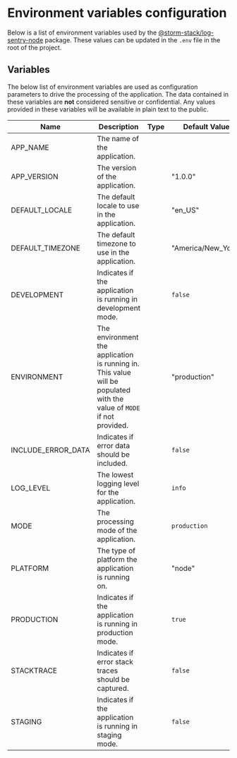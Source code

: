 <!-- Generated by Storm Stack -->

# Environment variables configuration

Below is a list of environment variables used by the
[@storm-stack/log-sentry-node](https://www.npmjs.com/package/@storm-stack/log-sentry-node)
package. These values can be updated in the `.env` file in the root of the
project.

## Variables

The below list of environment variables are used as configuration parameters to
drive the processing of the application. The data contained in these variables
are **not** considered sensitive or confidential. Any values provided in these
variables will be available in plain text to the public.

| Name               | Description                                                                                                           | Type | Default Value      | Required |
| ------------------ | --------------------------------------------------------------------------------------------------------------------- | ---- | ------------------ | :------: |
| APP_NAME           | The name of the application.                                                                                          |      |                    |    ✔    |
| APP_VERSION        | The version of the application.                                                                                       |      | "1.0.0"            |          |
| DEFAULT_LOCALE     | The default locale to use in the application.                                                                         |      | "en_US"            |          |
| DEFAULT_TIMEZONE   | The default timezone to use in the application.                                                                       |      | "America/New_York" |          |
| DEVELOPMENT        | Indicates if the application is running in development mode.                                                          |      | `false`            |          |
| ENVIRONMENT        | The environment the application is running in. This value will be populated with the value of `MODE` if not provided. |      | "production"       |          |
| INCLUDE_ERROR_DATA | Indicates if error data should be included.                                                                           |      | `false`            |          |
| LOG_LEVEL          | The lowest logging level for the application.                                                                         |      | `info`             |          |
| MODE               | The processing mode of the application.                                                                               |      | `production`       |          |
| PLATFORM           | The type of platform the application is running on.                                                                   |      | "node"             |          |
| PRODUCTION         | Indicates if the application is running in production mode.                                                           |      | `true`             |          |
| STACKTRACE         | Indicates if error stack traces should be captured.                                                                   |      | `false`            |          |
| STAGING            | Indicates if the application is running in staging mode.                                                              |      | `false`            |          |
